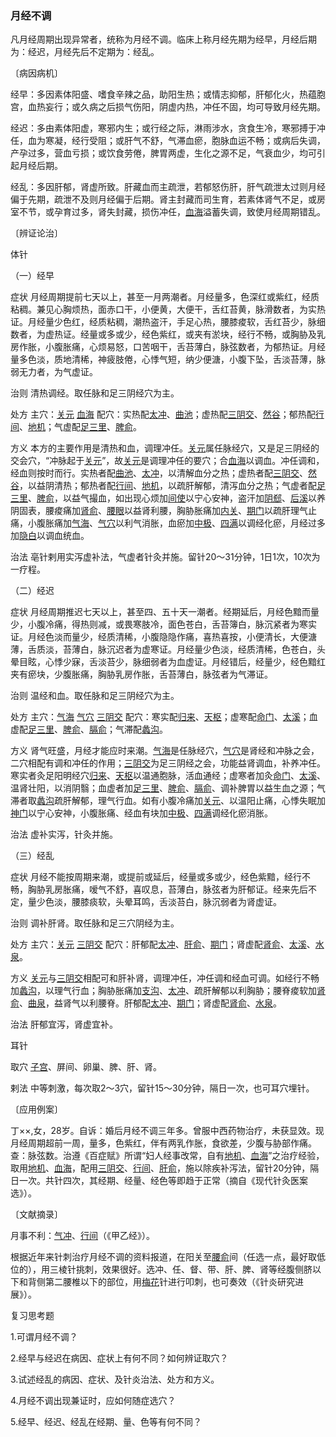 ### 月经不调

凡月经周期出现异常者，统称为月经不调。临床上称月经先期为经早，月经后期为：经迟，月经先后不定期为：经乱。

〔病因病机〕

经早：多因素体阳盛、嗜食辛辣之品，助阳生热；或情志抑郁，肝郁化火，热蕴胞宫，血热妄行；或久病之后损气伤阳，阴虚内热，冲任不固，均可导致月经先期。

经迟：多由素体阳虚，寒邪内生；或行经之际，淋雨涉水，贪食生冷，寒邪搏于冲任，血为寒凝，经行受阻；或肝气不舒，气滞血瘀，胞脉血运不畅；或病后失调，产孕过多，营血亏损；或饮食劳倦，脾胃两虚，生化之源不足，气衰血少，均可引起月经后期。

经乱：多因肝郁，肾虚所致。肝藏血而主疏泄，若郁怒伤肝，肝气疏泄太过则月经偏于先期，疏泄不及则月经偏于后期。肾主封藏而司生育，若素体肾气不足，或房室不节，或孕育过多，肾失封藏，损伤冲任，[血海](https://www.gmzyjc.com/read/zjs/zjs3.1.4-6-0.0.1.3.10.md)溢蓄失调，致使月经周期错乱。

〔辨证论治〕

体针

（一）经早

症状  月经周期提前七天以上，甚至一月两潮者。月经量多，色深红或紫红，经质粘稠。兼见心胸烦热，面赤口干，小便黄，大便干，舌红苔黄，脉滑数者，为实热证。月经量少色红，经质粘稠，潮热盗汗，手足心热，腰膝痠软，舌红苔少，脉细数者，为虚热证。经量或多或少，经色紫红，或夹有淤块，经行不畅，或胸胁及乳房作胀，小腹胀痛，心烦易怒，口苦咽干，舌苔薄白，脉弦数者，为郁热证。月经量多色淡，质地清稀，神疲肢倦，心悸气短，纳少便溏，小腹下坠，舌淡苔薄，脉弱无力者，为气虚证。

治则  清热调经。取任脉和足三阴经穴为主。

处方  主穴：[关元](https://www.gmzyjc.com/read/zjs/zjs3.2.1-0.1.1.3.4.md)  [血海](https://www.gmzyjc.com/read/zjs/zjs3.1.4-6-0.0.1.3.10.md)  配穴：实热配[太冲](https://www.gmzyjc.com/read/zjs/zjs3.1.9-12-0.0.4.3.3.md)、[曲池](https://www.gmzyjc.com/read/zjs/zjs3.1.1-3-0.1.2.3.11.md)；虚热配[三阴交](https://www.gmzyjc.com/read/zjs/zjs3.1.4-6-0.0.1.3.6.md)、[然谷](https://www.gmzyjc.com/read/zjs/zjs3.1.7-8-0.0.2.3.2.md)；郁热配[行间](https://www.gmzyjc.com/read/zjs/zjs3.1.9-12-0.0.4.3.2.md)、[地机](https://www.gmzyjc.com/read/zjs/zjs3.1.4-6-0.0.1.3.8.md)；气虚配[足三里](https://www.gmzyjc.com/read/zjs/zjs3.1.1-3-0.1.3.3.36.md)、[脾俞](https://www.gmzyjc.com/read/zjs/zjs3.1.7-8-0.0.1.3.20.md)。

方义  本方的主要作用是清热和血，调理冲任。[关元](https://www.gmzyjc.com/read/zjs/zjs3.2.1-0.1.1.3.4.md)属任脉经穴，又是足三阴经的交会穴，“冲脉起于[关元](https://www.gmzyjc.com/read/zjs/zjs3.2.1-0.1.1.3.4.md)”，故[关元](https://www.gmzyjc.com/read/zjs/zjs3.2.1-0.1.1.3.4.md)是调理冲任的要穴；合[血海](https://www.gmzyjc.com/read/zjs/zjs3.1.4-6-0.0.1.3.10.md)以调血。冲任调和，经血则按时而行。实热者配[曲池](https://www.gmzyjc.com/read/zjs/zjs3.1.1-3-0.1.2.3.11.md)、[太冲](https://www.gmzyjc.com/read/zjs/zjs3.1.9-12-0.0.4.3.3.md)，以清解血分之热；虚热者配[三阴交](https://www.gmzyjc.com/read/zjs/zjs3.1.4-6-0.0.1.3.6.md)、[然谷](https://www.gmzyjc.com/read/zjs/zjs3.1.7-8-0.0.2.3.2.md)，以益阴清热；郁热者配[行间](https://www.gmzyjc.com/read/zjs/zjs3.1.9-12-0.0.4.3.2.md)、[地机](https://www.gmzyjc.com/read/zjs/zjs3.1.4-6-0.0.1.3.8.md)，以疏肝解郁，清泻血分之热；气虚者配[足三里](https://www.gmzyjc.com/read/zjs/zjs3.1.1-3-0.1.3.3.36.md)、[脾俞](https://www.gmzyjc.com/read/zjs/zjs3.1.7-8-0.0.1.3.20.md)，以益气撮血，如出现心烦加[间使](https://www.gmzyjc.com/read/zjs/zjs3.1.9-12-0.0.1.3.5.md)以宁心安神，盗汗加[阴郄](https://www.gmzyjc.com/read/zjs/zjs3.1.4-6-0.0.2.3.6.md)、[后溪](https://www.gmzyjc.com/read/zjs/zjs3.1.4-6-0.0.3.3.3.md)以养阴固表，腰痠痛加[肾俞](https://www.gmzyjc.com/read/zjs/zjs3.1.7-8-0.0.1.3.23.md)、[腰眼](https://www.gmzyjc.com/read/zjs/zjs3.4-0.1.2.6.0.md)以益肾利腰，胸胁胀痛加[内关](https://www.gmzyjc.com/read/zjs/zjs3.1.9-12-0.0.1.3.6.md)、[期门](https://www.gmzyjc.com/read/zjs/zjs3.1.9-12-0.0.4.3.14.md)以疏肝理气止痛，小腹胀痛加[气海](https://www.gmzyjc.com/read/zjs/zjs3.2.1-0.1.1.3.6.md)、[气穴](https://www.gmzyjc.com/read/zjs/zjs3.1.7-8-0.0.2.3.13.md)以利气消胀，血瘀加[中极](https://www.gmzyjc.com/read/zjs/zjs3.2.1-0.1.1.3.3.md)、[四满](https://www.gmzyjc.com/read/zjs/zjs3.1.7-8-0.0.2.3.14.md)以调经化瘀，月经过多加[隐白](https://www.gmzyjc.com/read/zjs/zjs3.1.4-6-0.0.1.3.1.md)以调血统血。

治法  亳针剌用实泻虚补法，气虚者针灸并施。留针20～31分钟，1日1次，10次为一疗程。

（二）经迟

症状  月经周期推迟七天以上，甚至四、五十天一潮者。经期延后，月经色黯而量少，小腹冷痛，得热则减，或畏寒肢冷，面色苍白，舌苔簿白，脉沉紧者为寒实证。月经色淡而量少，经质清稀，小腹隐隐作痛，喜热喜按，小便清长，大便溏薄，舌质淡，苔薄白，脉沉迟者为虚寒证。月经量少色淡，经质清稀，色苍白，头晕目眩，心悸少寐，舌淡苔少，脉细弱者为血虚证。月经错后，经量少，经色黯红夹有瘀块，少腹胀痛，胸胁乳房作胀，舌苔薄白，脉弦者为气滞证。

治则  温经和血。取任脉和足三阴经穴为主。

处方  主穴：[气海](https://www.gmzyjc.com/read/zjs/zjs3.2.1-0.1.1.3.6.md)  [气穴](https://www.gmzyjc.com/read/zjs/zjs3.1.7-8-0.0.2.3.13.md)  [三阴交](https://www.gmzyjc.com/read/zjs/zjs3.1.4-6-0.0.1.3.6.md)  配穴：寒实配[归来](https://www.gmzyjc.com/read/zjs/zjs3.1.1-3-0.1.3.3.29.md)、[天枢](https://www.gmzyjc.com/read/zjs/zjs3.1.1-3-0.1.3.3.25.md)；虚寒配[命门](https://www.gmzyjc.com/read/zjs/zjs3.2.2-0.0.1.3.4.md)、[太溪](https://www.gmzyjc.com/read/zjs/zjs3.1.7-8-0.0.2.3.3.md)；血虚配[足三里](https://www.gmzyjc.com/read/zjs/zjs3.1.1-3-0.1.3.3.36.md)、[脾俞](https://www.gmzyjc.com/read/zjs/zjs3.1.7-8-0.0.1.3.20.md)、[膈俞](https://www.gmzyjc.com/read/zjs/zjs3.1.7-8-0.0.1.3.17.md)；气滞配[蠡沟](https://www.gmzyjc.com/read/zjs/zjs3.1.9-12-0.0.4.3.5.md)。

方义  肾气旺盛，月经才能应时来潮。[气海](https://www.gmzyjc.com/read/zjs/zjs3.2.1-0.1.1.3.6.md)是任脉经穴，[气穴](https://www.gmzyjc.com/read/zjs/zjs3.1.7-8-0.0.2.3.13.md)是肾经和冲脉之会，二穴相配有调和冲任的作用；[三阴交](https://www.gmzyjc.com/read/zjs/zjs3.1.4-6-0.0.1.3.6.md)为足三阴经之会，功能益肾调血，补养冲任。寒实者灸足阳明经穴[归来](https://www.gmzyjc.com/read/zjs/zjs3.1.1-3-0.1.3.3.29.md)、[天枢](https://www.gmzyjc.com/read/zjs/zjs3.1.1-3-0.1.3.3.25.md)以温通胞脉，活血通经；虚寒者加灸[命门](https://www.gmzyjc.com/read/zjs/zjs3.2.2-0.0.1.3.4.md)、[太溪](https://www.gmzyjc.com/read/zjs/zjs3.1.7-8-0.0.2.3.3.md)、温肾壮阳，以消阴翳；血虚者加[足三里](https://www.gmzyjc.com/read/zjs/zjs3.1.1-3-0.1.3.3.36.md)、[脾俞](https://www.gmzyjc.com/read/zjs/zjs3.1.7-8-0.0.1.3.20.md)、[膈俞](https://www.gmzyjc.com/read/zjs/zjs3.1.7-8-0.0.1.3.17.md)、调补脾胃以益生血之源；气滞者取[蠡沟](https://www.gmzyjc.com/read/zjs/zjs3.1.9-12-0.0.4.3.5.md)疏肝解郁，理气行血。如有小腹冷痛加[关元](https://www.gmzyjc.com/read/zjs/zjs3.2.1-0.1.1.3.4.md)、以温阳止痛，心悸失眠加[神门](https://www.gmzyjc.com/read/zjs/zjs3.1.4-6-0.0.2.3.7.md)以宁心安神，小腹胀痛、经血有块加[中极](https://www.gmzyjc.com/read/zjs/zjs3.2.1-0.1.1.3.3.md)、[四满](https://www.gmzyjc.com/read/zjs/zjs3.1.7-8-0.0.2.3.14.md)调经化瘀消胀。

治法  虚补实泻，针灸并施。

（三）经乱

症状  月经不能按周期来潮，或提前或延后，经量或多或少，经色紫黯，经行不畅，胸胁乳房胀痛，嗳气不舒，喜叹息，苔薄白，脉弦者为肝郁证。经来先后不定，量少色淡，腰膝痰软，头晕耳鸣，舌淡苔白，脉沉弱者为肾虚证。

治则  调补肝肾。取任脉和足三穴阴经为主。

处方  主穴：[关元](https://www.gmzyjc.com/read/zjs/zjs3.2.1-0.1.1.3.4.md)  [三阴交](https://www.gmzyjc.com/read/zjs/zjs3.1.4-6-0.0.1.3.6.md)  配穴：肝郁配[太冲](https://www.gmzyjc.com/read/zjs/zjs3.1.9-12-0.0.4.3.3.md)、[肝俞](https://www.gmzyjc.com/read/zjs/zjs3.1.7-8-0.0.1.3.18.md)、[期门](https://www.gmzyjc.com/read/zjs/zjs3.1.9-12-0.0.4.3.14.md)；肾虚配[肾俞](https://www.gmzyjc.com/read/zjs/zjs3.1.7-8-0.0.1.3.23.md)、[太溪](https://www.gmzyjc.com/read/zjs/zjs3.1.7-8-0.0.2.3.3.md)、[水泉](https://www.gmzyjc.com/read/zjs/zjs3.1.7-8-0.0.2.3.5.md)。

方义  [关元](https://www.gmzyjc.com/read/zjs/zjs3.2.1-0.1.1.3.4.md)与[三阴交](https://www.gmzyjc.com/read/zjs/zjs3.1.4-6-0.0.1.3.6.md)相配可和肝补肾，调理冲任，冲任调和经血可调。如经行不畅加[蠡沟](https://www.gmzyjc.com/read/zjs/zjs3.1.9-12-0.0.4.3.5.md)，以理气行血；胸胁胀痛加[支沟](https://www.gmzyjc.com/read/zjs/zjs3.1.9-12-0.0.2.3.6.md)、[太冲](https://www.gmzyjc.com/read/zjs/zjs3.1.9-12-0.0.4.3.3.md)、疏肝解郁以利胸胁；腰脊痠软加[肾俞](https://www.gmzyjc.com/read/zjs/zjs3.1.7-8-0.0.1.3.23.md)、[曲泉](https://www.gmzyjc.com/read/zjs/zjs3.1.9-12-0.0.4.3.8.md)，益肾气以利腰脊。肝郁配[太冲](https://www.gmzyjc.com/read/zjs/zjs3.1.9-12-0.0.4.3.3.md)、[期门](https://www.gmzyjc.com/read/zjs/zjs3.1.9-12-0.0.4.3.14.md)；肾虚配[肾俞](https://www.gmzyjc.com/read/zjs/zjs3.1.7-8-0.0.1.3.23.md)、[水泉](https://www.gmzyjc.com/read/zjs/zjs3.1.7-8-0.0.2.3.5.md)。

治法  肝郁宜泻，肾虚宜补。

耳针

取穴  [子宫](https://www.gmzyjc.com/read/zjs/zjs3.4-0.1.3.5.0.md)、屏间、卵巢、脾、肝、肾。

剌法  中等刺激，每次取2～3穴，留针15～30分钟，隔日一次，也可耳穴埋针。

〔应用例案〕

丁××,女，28岁。自诉：婚后月经不调三年多。曾服中西药物治疗，未获显效。现月经周期超前一周，量多，色紫红，伴有两乳作胀，食欲差，少腹与胁部作痛。查：脉弦数。治遵《百症赋》所谓“妇人经事改常，自有[地机](https://www.gmzyjc.com/read/zjs/zjs3.1.4-6-0.0.1.3.8.md)、[血海](https://www.gmzyjc.com/read/zjs/zjs3.1.4-6-0.0.1.3.10.md)”之治疗经验，取用[地机](https://www.gmzyjc.com/read/zjs/zjs3.1.4-6-0.0.1.3.8.md)、[血海](https://www.gmzyjc.com/read/zjs/zjs3.1.4-6-0.0.1.3.10.md)，配用[三阴交](https://www.gmzyjc.com/read/zjs/zjs3.1.4-6-0.0.1.3.6.md)、[行间](https://www.gmzyjc.com/read/zjs/zjs3.1.9-12-0.0.4.3.2.md)、[肝俞](https://www.gmzyjc.com/read/zjs/zjs3.1.7-8-0.0.1.3.18.md)，施以除疾补泻法，留针20分钟，隔日一次。共针四次，其经期、经量、经色等即趋于正常（摘自《现代针灸医案选》）。

〔文献摘录〕

月事不利：[气冲](https://www.gmzyjc.com/read/zjs/zjs3.1.1-3-0.1.3.3.30.md)、[行间](https://www.gmzyjc.com/read/zjs/zjs3.1.9-12-0.0.4.3.2.md)（《甲乙经》）。

根据近年来针刺治疗月经不调的资料报道，在阳关至[腰俞](https://www.gmzyjc.com/read/zjs/zjs3.2.2-0.0.1.3.2.md)间（任选一点，最好取低位的），用三棱针挑刺，效果很好。选冲、任、督、带、肝、脾、肾等经腹侧脐以下和背侧第二腰椎以下的部位，用[梅花](https://www.gmzyjc.com/read/bc/bc11-0.0.20.0.0.md)针进行叩刺，也可奏效（《针炎研究进展》）。

复习思考题

1.可谓月经不调？

2.经早与经迟在病因、症状上有何不同？如何辨证取穴？

3.试述经乱的病因、症状、及针炎治法、处方和方义。

4.月经不调出现兼证时，应如何随症选穴？

5.经早、经迟、经乱在经期、量、色等有何不同？

